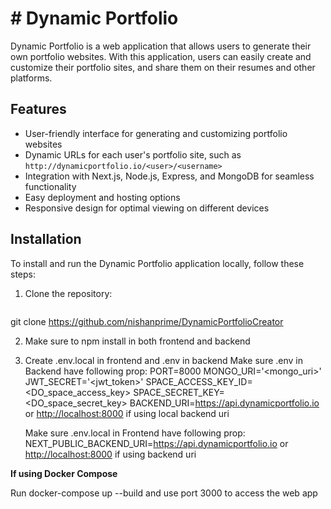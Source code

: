 # # Dynamic Portfolio

Dynamic Portfolio is a web application that allows users to generate their own portfolio websites. With this application,
users can easily create and customize their portfolio sites, and share them on their resumes and other platforms.

## Features

- User-friendly interface for generating and customizing portfolio websites
- Dynamic URLs for each user's portfolio site, such as `http://dynamicportfolio.io/<user>/<username>`
- Integration with Next.js, Node.js, Express, and MongoDB for seamless functionality
- Easy deployment and hosting options
- Responsive design for optimal viewing on different devices

## Installation

To install and run the Dynamic Portfolio application locally, follow these steps:

1. Clone the repository:

   ```bash
git clone https://github.com/nishanprime/DynamicPortfolioCreator

2. Make sure to npm install in both frontend and backend

3. Create .env.local in frontend and .env in backend
    Make sure .env in Backend have following prop:
      PORT=8000
      MONGO_URI='<mongo_uri>'
      JWT_SECRET='<jwt_token>'
      SPACE_ACCESS_KEY_ID=<DO_space_access_key>
      SPACE_SECRET_KEY=<DO_space_secret_key>
      BACKEND_URI=https://api.dynamicportfolio.io or <http://localhost:8000> if using local backend uri
      
    Make sure .env.local in Frontend have following prop:
      NEXT_PUBLIC_BACKEND_URI=https://api.dynamicportfolio.io or <http://localhost:8000> if using backend uri


**If using Docker Compose**

Run docker-compose up --build and use port 3000 to access the web app
